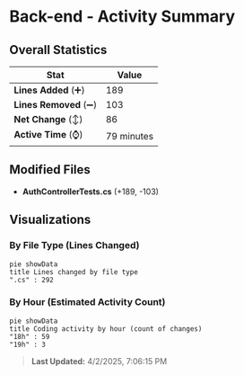 # Back-end - Activity Summary 

## Overall Statistics

| Stat                   | Value                                                             |
| ---------------------- | ----------------------------------------------------------------- |
| **Lines Added** (➕)   | 189                                          |
| **Lines Removed** (➖) | 103                                        |
| **Net Change** (↕)    | 86                |
| **Active Time** (⌚)   | 79 minutes |


## Modified Files
- **AuthControllerTests.cs** (+189, -103)

## Visualizations

### By File Type (Lines Changed)

```mermaid
pie showData
title Lines changed by file type
".cs" : 292
```

### By Hour (Estimated Activity Count)

```mermaid
pie showData
title Coding activity by hour (count of changes)
"18h" : 59
"19h" : 3
```


> **Last Updated:** 4/2/2025, 7:06:15 PM